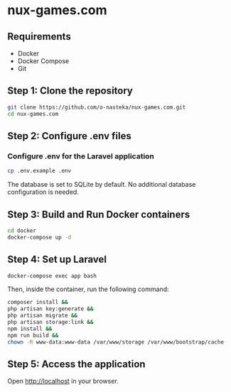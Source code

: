 # nux-games.com

## Requirements

- Docker
- Docker Compose
- Git

## Step 1: Clone the repository

```bash
git clone https://github.com/o-nasteka/nux-games.com.git
cd nux-games.com
```

## Step 2: Configure .env files

### Configure .env for the Laravel application

```bash
cp .env.example .env
```

The database is set to SQLite by default. No additional database configuration is needed.

## Step 3: Build and Run Docker containers

```bash
cd docker
docker-compose up -d
```

## Step 4: Set up Laravel

```bash
docker-compose exec app bash
```

Then, inside the container, run the following command:

```bash
composer install &&
php artisan key:generate &&
php artisan migrate &&
php artisan storage:link &&
npm install &&
npm run build &&
chown -R www-data:www-data /var/www/storage /var/www/bootstrap/cache
```

## Step 5: Access the application

Open [http://localhost](http://localhost) in your browser.
